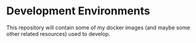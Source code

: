 # Development Environments

This repository will contain some of my docker images (and maybe some other related resources) used to develop.
